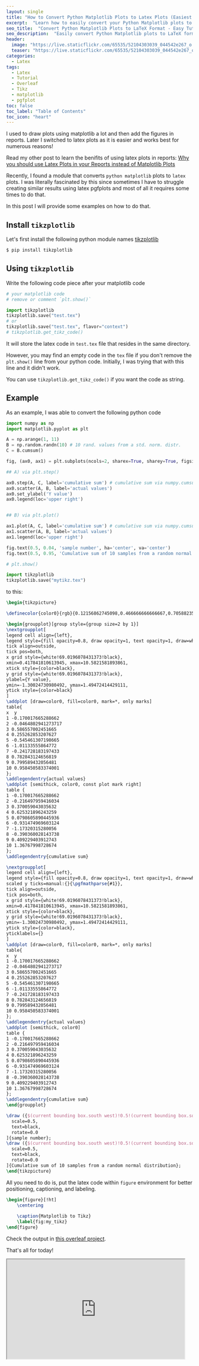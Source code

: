```yaml
---
layout: single
title: "How to Convert Python Matplotlib Plots to Latex Plots (Easiest Way) for Academic Papers"
excerpt:  "Learn how to easily convert your Python Matplotlib plots to LaTeX format using just a few lines of code. Latex plots are better in academic writings for conferences and journals. Save time and effort in creating publication-quality plots for your research papers."
seo_title:  "Convert Python Matplotlib Plots to LaTeX Format - Easy Tutorial using tikzplotlib module for academic writing"
seo_description:  "Easily convert Python Matplotlib plots to LaTeX format with just a few lines of code. Create publication-quality plots for your research papers in conferences and journals with minimal effort. Follow our tutorial for step-by-step instructions. It is just a few lines of codes. Here we use the module tikzplotlib to do the job."
header:
  image: "https://live.staticflickr.com/65535/52104303039_044542e267_o.png"
  teaser: "https://live.staticflickr.com/65535/52104303039_044542e267_o.png"
categories:
  - Latex
tags:
  - Latex
  - Tutorial
  - Overleaf
  - Tikz
  - matplotlib
  - pgfplot
toc: false
toc_label: "Table of Contents"
toc_icon: "heart"
---
```


I used to draw plots using matplotlib a lot and then add the figures in reports. Later I switched to latex plots as it is easier and works best for numerous reasons! 

Read my other post to learn the benifits of using latex plots in reports:
[Why you should use Latex Plots in your Reports instead of Matplotlib Plots](https://shantoroy.com/latex/why-you-should-use-latex-plots-instead-of-matplotlib-plots/)

Recently, I found a module that converts `python matplotlib` plots to `latex` plots. I was literally fascinated by this since sometimes I have to struggle creating similar results using latex pgfplots and most of all it requires some times to do that.

In this post I will provide some examples on how to do that.



## Install `tikzplotlib`
Let's first install the following python module names [tikzplotlib](https://github.com/texworld/tikzplotlib)

```bash
$ pip install tikzplotlib
```

## Using `tikzplotlib`
Write the following code piece after your matplotlib code

```python
# your matplotlib code
# remove or comment `plt.show()`

import tikzplotlib
tikzplotlib.save("test.tex")
# or
tikzplotlib.save("test.tex", flavor="context")
# tikzplotlib.get_tikz_code()
```

It will store the latex code in `test.tex` file that resides in the same directory.

However, you may find an empty code in the `tex` file if you don't remove the `plt.show()` line from your python code. Initially, I was trying that with this line and it didn't work.

You can use `tikzplotlib.get_tikz_code()` if you want the code as string.


## Example
As an example, I was able to convert the following python code
```python
import numpy as np
import matplotlib.pyplot as plt

A = np.arange(1, 11)
B = np.random.randn(10) # 10 rand. values from a std. norm. distr.
C = B.cumsum()

fig, (ax0, ax1) = plt.subplots(ncols=2, sharex=True, sharey=True, figsize=(10,5))

## A) via plt.step()

ax0.step(A, C, label='cumulative sum') # cumulative sum via numpy.cumsum()
ax0.scatter(A, B, label='actual values')
ax0.set_ylabel('Y value')
ax0.legend(loc='upper right')


## B) via plt.plot()

ax1.plot(A, C, label='cumulative sum') # cumulative sum via numpy.cumsum()
ax1.scatter(A, B, label='actual values')
ax1.legend(loc='upper right')

fig.text(0.5, 0.04, 'sample number', ha='center', va='center')
fig.text(0.5, 0.95, 'Cumulative sum of 10 samples from a random normal distribution', ha='center', va='center')

# plt.show()

import tikzplotlib
tikzplotlib.save("mytikz.tex")
```

to this:

```latex
\begin{tikzpicture}

\definecolor{color0}{rgb}{0.12156862745098,0.466666666666667,0.705882352941177}

\begin{groupplot}[group style={group size=2 by 1}]
\nextgroupplot[
legend cell align={left},
legend style={fill opacity=0.8, draw opacity=1, text opacity=1, draw=white!80!black},
tick align=outside,
tick pos=both,
x grid style={white!69.0196078431373!black},
xmin=0.417841810613945, xmax=10.5821581893861,
xtick style={color=black},
y grid style={white!69.0196078431373!black},
ylabel={Y value},
ymin=-1.30024730980492, ymax=1.49472414429111,
ytick style={color=black}
]
\addplot [draw=color0, fill=color0, mark=*, only marks]
table{
x  y
1 -0.170017665288662
2 -0.0464802941273717
3 0.586557002451665
4 0.255262853207627
5 -0.545461307198665
6 -1.01133555864772
7 -0.241728183197433
8 0.782843124656819
9 0.799589432056481
10 0.958450583374001
};
\addlegendentry{actual values}
\addplot [semithick, color0, const plot mark right]
table {
1 -0.170017665288662
2 -0.216497959416034
3 0.370059043035632
4 0.625321896243259
5 0.0798605890445936
6 -0.931474969603124
7 -1.17320315280056
8 -0.390360028143738
9 0.409229403912743
10 1.36767998728674
};
\addlegendentry{cumulative sum}

\nextgroupplot[
legend cell align={left},
legend style={fill opacity=0.8, draw opacity=1, text opacity=1, draw=white!80!black},
scaled y ticks=manual:{}{\pgfmathparse{#1}},
tick align=outside,
tick pos=both,
x grid style={white!69.0196078431373!black},
xmin=0.417841810613945, xmax=10.5821581893861,
xtick style={color=black},
y grid style={white!69.0196078431373!black},
ymin=-1.30024730980492, ymax=1.49472414429111,
ytick style={color=black},
yticklabels={}
]
\addplot [draw=color0, fill=color0, mark=*, only marks]
table{
x  y
1 -0.170017665288662
2 -0.0464802941273717
3 0.586557002451665
4 0.255262853207627
5 -0.545461307198665
6 -1.01133555864772
7 -0.241728183197433
8 0.782843124656819
9 0.799589432056481
10 0.958450583374001
};
\addlegendentry{actual values}
\addplot [semithick, color0]
table {
1 -0.170017665288662
2 -0.216497959416034
3 0.370059043035632
4 0.625321896243259
5 0.0798605890445936
6 -0.931474969603124
7 -1.17320315280056
8 -0.390360028143738
9 0.409229403912743
10 1.36767998728674
};
\addlegendentry{cumulative sum}
\end{groupplot}

\draw ({$(current bounding box.south west)!0.5!(current bounding box.south east)$}|-{$(current bounding box.south west)!0.04!(current bounding box.north west)$}) node[
  scale=0.5,
  text=black,
  rotate=0.0
]{sample number};
\draw ({$(current bounding box.south west)!0.5!(current bounding box.south east)$}|-{$(current bounding box.south west)!0.95!(current bounding box.north west)$}) node[
  scale=0.5,
  text=black,
  rotate=0.0
]{Cumulative sum of 10 samples from a random normal distribution};
\end{tikzpicture}
```

All you need to do is, put the latex code within `figure` environment for better positioning, captioning, and labeling.

```latex
\begin{figure}[!ht]
    \centering
    
    \caption{Matplotlib to Tikz}
    \label{fig:my_tikz}
\end{figure}
```

Check the output in [this overleaf project](https://www.overleaf.com/read/tpmkcgvsnhgg).

That's all for today!

<iframe src="https://giphy.com/embed/f9RzoxHizH72k15FKS" width="480" height="268"></iframe>
<!--stackedit_data:
eyJoaXN0b3J5IjpbMTU4OTg5Mjc3NCwtMjExNTY3NDcxLC0xNT
Q2MDY5NjE5LC02MjY1ODg5MDUsMzU3NDM3MDMzLDYzNDc3NjQ2
LDI0MDk4ODc1NCwxOTAyODM3NzAwXX0=
-->